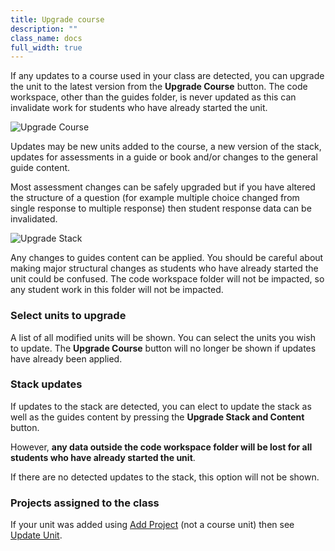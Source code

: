 ```yaml
---
title: Upgrade course
description: ""
class_name: docs
full_width: true
---
```


If any updates to a course used in your class are detected, you can upgrade the unit to the latest version from the **Upgrade Course** button. The code workspace, other than the guides folder, is never updated as this can invalidate work for students who have already started the unit.

<img alt="Upgrade Course" src="/img/docs/class_administration/upgradecourse.png" class="simple"/>

Updates may be new units added to the course, a new version of the stack, updates for assessments in a guide or book and/or changes to the general guide content. 

Most assessment changes can be safely upgraded but if you have altered the structure of a question (for example multiple choice changed from single response to multiple response) then student response data can be invalidated.

<img alt="Upgrade Stack" src="/img/docs/class_administration/stackupdated.png" class="simple"/>

Any changes to guides content can be applied. You should be careful about making major structural changes as students who have already started the unit could be confused. The code workspace folder will not be impacted, so any student work in this folder will not be impacted.

### Select units to upgrade
A list of all modified units will be shown. You can select the units you wish to update. The **Upgrade Course** button will no longer be shown if updates have already been applied.

### Stack updates
If updates to the stack are detected, you can elect to update the stack as well as the guides content by pressing the **Upgrade Stack and Content** button.

However, **any data outside the code workspace folder will be lost for all students who have already started the unit**. 

If there are no detected updates to the stack, this option will not be shown.


### Projects assigned to the class
If your unit was added using [Add Project](/docs/classes/unitmanagement/assign-project) (not a course unit) then see [Update Unit](/docs/classes/unitmanagement/settings-info/updateunit/).


